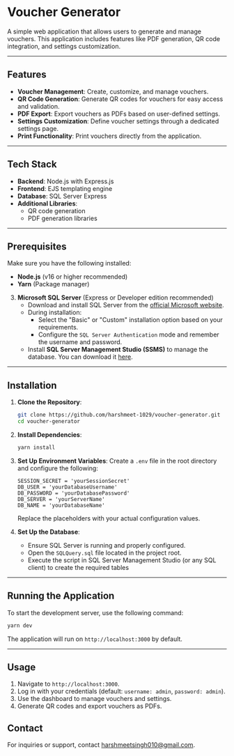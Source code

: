 # Voucher Generator

A simple web application that allows users to generate and manage vouchers. This application includes features like PDF generation, QR code integration, and settings customization.

---

## Features

- **Voucher Management**: Create, customize, and manage vouchers.
- **QR Code Generation**: Generate QR codes for vouchers for easy access and validation.
- **PDF Export**: Export vouchers as PDFs based on user-defined settings.
- **Settings Customization**: Define voucher settings through a dedicated settings page.
- **Print Functionality**: Print vouchers directly from the application.

---

## Tech Stack

- **Backend**: Node.js with Express.js
- **Frontend**: EJS templating engine
- **Database**: SQL Server Express
- **Additional Libraries**:
  - QR code generation
  - PDF generation libraries

---

## Prerequisites

Make sure you have the following installed:

- **Node.js** (v16 or higher recommended)
- **Yarn** (Package manager)
3. **Microsoft SQL Server** (Express or Developer edition recommended)
   - Download and install SQL Server from the [official Microsoft website](https://www.microsoft.com/en-us/sql-server/sql-server-downloads).
   - During installation:
     - Select the "Basic" or "Custom" installation option based on your requirements.
     - Configure the `SQL Server Authentication` mode and remember the username and password.
   - Install **SQL Server Management Studio (SSMS)** to manage the database. You can download it [here](https://learn.microsoft.com/en-us/sql/ssms/download-sql-server-management-studio-ssms).

---

## Installation

1. **Clone the Repository**:

   ```bash
   git clone https://github.com/harshmeet-1029/voucher-generator.git
   cd voucher-generator
   ```

2. **Install Dependencies**:

   ```bash
   yarn install
   ```

3. **Set Up Environment Variables**:
   Create a `.env` file in the root directory and configure the following:

   ```env
   SESSION_SECRET = 'yourSessionSecret'
   DB_USER = 'yourDatabaseUsername'
   DB_PASSWORD = 'yourDatabasePassword'
   DB_SERVER = 'yourServerName'
   DB_NAME = 'yourDatabaseName'
   ```

   Replace the placeholders with your actual configuration values.

4. **Set Up the Database**:

   - Ensure SQL Server is running and properly configured.
   - Open the `SQLQuery.sql` file located in the project root.
   - Execute the script in SQL Server Management Studio (or any SQL client) to create the required tables

---

## Running the Application

To start the development server, use the following command:

```bash
yarn dev
```

The application will run on `http://localhost:3000` by default.

---

## Usage

1. Navigate to `http://localhost:3000`.
2. Log in with your credentials (default: `username: admin`, `password: admin`).
3. Use the dashboard to manage vouchers and settings.
4. Generate QR codes and export vouchers as PDFs.

## Contact

For inquiries or support, contact [harshmeetsingh010@gmail.com](mailto:harshmeetsingh010@gmail.com).
